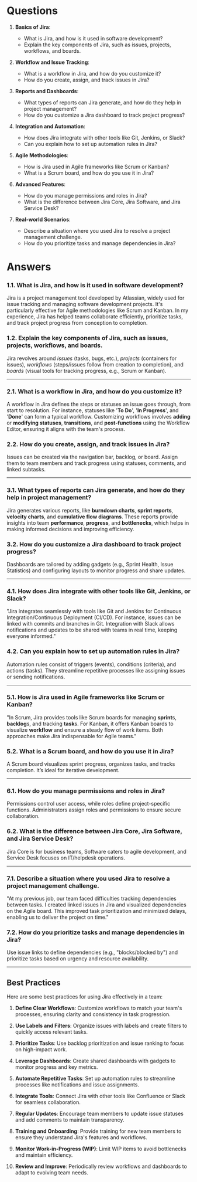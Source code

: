 # Questions

1. **Basics of Jira**:
   - What is Jira, and how is it used in software development?
   - Explain the key components of Jira, such as issues, projects, workflows, and boards.

2. **Workflow and Issue Tracking**:
   - What is a workflow in Jira, and how do you customize it?
   - How do you create, assign, and track issues in Jira?

3. **Reports and Dashboards**:
   - What types of reports can Jira generate, and how do they help in project management?
   - How do you customize a Jira dashboard to track project progress?

4. **Integration and Automation**:
   - How does Jira integrate with other tools like Git, Jenkins, or Slack?
   - Can you explain how to set up automation rules in Jira?

5. **Agile Methodologies**:
   - How is Jira used in Agile frameworks like Scrum or Kanban?
   - What is a Scrum board, and how do you use it in Jira?

6. **Advanced Features**:
   - How do you manage permissions and roles in Jira?
   - What is the difference between Jira Core, Jira Software, and Jira Service Desk?

7. **Real-world Scenarios**:
   - Describe a situation where you used Jira to resolve a project management challenge.
   - How do you prioritize tasks and manage dependencies in Jira?



# Answers

### 1.1. **What is Jira, and how is it used in software development?**
Jira is a project management tool developed by Atlassian, widely used for issue tracking and managing software development projects. It's particularly effective for Agile methodologies like Scrum and Kanban. In my experience, Jira has helped teams collaborate efficiently, prioritize tasks, and track project progress from conception to completion.

### 1.2. **Explain the key components of Jira, such as issues, projects, workflows, and boards.**
Jira revolves around *issues* (tasks, bugs, etc.), *projects* (containers for issues), *workflows* (steps/issues follow from creation to completion), and *boards* (visual tools for tracking progress, e.g., Scrum or Kanban).

---

### 2.1. **What is a workflow in Jira, and how do you customize it?**
A workflow in Jira defines the steps or statuses an issue goes through, from start to resolution. For instance, statuses like '**To Do**', '**In Progress**', and '**Done**' can form a typical workflow. Customizing workflows involves **adding** or **modifying statuses**, **transitions**, and **post-functions** using the Workflow Editor, ensuring it aligns with the team's process.

### 2.2. **How do you create, assign, and track issues in Jira?**
Issues can be created via the navigation bar, backlog, or board. Assign them to team members and track progress using statuses, comments, and linked subtasks.

---

### 3.1. **What types of reports can Jira generate, and how do they help in project management?**
Jira generates various reports, like **burndown charts**, **sprint reports**, **velocity charts**, and **cumulative flow diagrams**. These reports provide insights into team **performance**, **progress**, and **bottlenecks**, which helps in making informed decisions and improving efficiency.

### 3.2. **How do you customize a Jira dashboard to track project progress?**
Dashboards are tailored by adding gadgets (e.g., Sprint Health, Issue Statistics) and configuring layouts to monitor progress and share updates.

---

### 4.1. **How does Jira integrate with other tools like Git, Jenkins, or Slack?**
"Jira integrates seamlessly with tools like Git and Jenkins for Continuous Integration/Continuous Deployment (CI/CD). For instance, issues can be linked with commits and branches in Git. Integration with Slack allows notifications and updates to be shared with teams in real time, keeping everyone informed."

### 4.2. **Can you explain how to set up automation rules in Jira?**
Automation rules consist of triggers (events), conditions (criteria), and actions (tasks). They streamline repetitive processes like assigning issues or sending notifications.

---

### 5.1. **How is Jira used in Agile frameworks like Scrum or Kanban?**
"In Scrum, Jira provides tools like Scrum boards for managing **sprint**s, **backlog**s, and tracking **task**s. For Kanban, it offers Kanban boards to visualize **workflow** and ensure a steady flow of work items. Both approaches make Jira indispensable for Agile teams."

### 5.2. **What is a Scrum board, and how do you use it in Jira?**
A Scrum board visualizes sprint progress, organizes tasks, and tracks completion. It’s ideal for iterative development.

---

### 6.1. **How do you manage permissions and roles in Jira?**
Permissions control user access, while roles define project-specific functions. Administrators assign roles and permissions to ensure secure collaboration.

### 6.2. **What is the difference between Jira Core, Jira Software, and Jira Service Desk?**
Jira Core is for business teams, Software caters to agile development, and Service Desk focuses on IT/helpdesk operations.

---

### 7.1. **Describe a situation where you used Jira to resolve a project management challenge.**
"At my previous job, our team faced difficulties tracking dependencies between tasks. I created linked issues in Jira and visualized dependencies on the Agile board. This improved task prioritization and minimized delays, enabling us to deliver the project on time."

### 7.2. **How do you prioritize tasks and manage dependencies in Jira?**
Use issue links to define dependencies (e.g., "blocks/blocked by") and prioritize tasks based on urgency and resource availability.

---

## Best Practices

Here are some best practices for using Jira effectively in a team:

1. **Define Clear Workflows**: Customize workflows to match your team's processes, ensuring clarity and consistency in task progression.

2. **Use Labels and Filters**: Organize issues with labels and create filters to quickly access relevant tasks.

3. **Prioritize Tasks**: Use backlog prioritization and issue ranking to focus on high-impact work.

4. **Leverage Dashboards**: Create shared dashboards with gadgets to monitor progress and key metrics.

5. **Automate Repetitive Tasks**: Set up automation rules to streamline processes like notifications and issue assignments.

6. **Integrate Tools**: Connect Jira with other tools like Confluence or Slack for seamless collaboration.

7. **Regular Updates**: Encourage team members to update issue statuses and add comments to maintain transparency.

8. **Training and Onboarding**: Provide training for new team members to ensure they understand Jira's features and workflows.

9. **Monitor Work-in-Progress (WIP)**: Limit WIP items to avoid bottlenecks and maintain efficiency.

10. **Review and Improve**: Periodically review workflows and dashboards to adapt to evolving team needs.